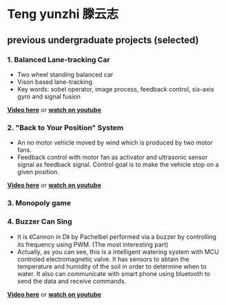 # Teng yunzhi 滕云志



## previous undergraduate projects (selected)

### 1. Balanced Lane-tracking Car
-	Two wheel standing balanced car
-	Vison based lane-tracking
-	Key words: sobel operator, image process, feedback control, six-axis gyro and signal fusion

**[Video here](https://github.com/yunzhi-teng/yunzhi-teng.github.io/raw/master/car.mp4)** or **[watch on youtube](https://youtu.be/y0nMu09f5Ks)**
### 2. "Back to Your Position" System
-	An no motor vehicle moved by wind which is produced by two motor fans. 
-	Feedback control with motor fan as activator and ultrasonic sensor signal as feedback signal. Control goal is to make the vehicle stop on a given position.

**[Video here](https://github.com/yunzhi-teng/yunzhi-teng.github.io/raw/master/carbywind.mp4)** or **[watch on youtube](https://youtu.be/KwNjnfiGD2E)**
### 3. Monopoly game

### 4. Buzzer Can Sing
-  It is 《Cannon in D》 by Pachelbel performed via a buzzer by controlling its frequency using PWM. (The most interesting part)  
-    Actually, as you can see, this is a intelligent watering system with MCU controled electromagnetic valve. It has sensors to abtain the temperature and humidity of the soil in order to determine when to water. It also can communicate with smart phone using bluetooth to send the data and receive commands.

**[Video here](https://github.com/yunzhi-teng/yunzhi-teng.github.io/raw/master/sigmawatering.mp4)** or **[watch on youtube](https://youtu.be/lsvGj_Xr2Rg)**

<!-- ```markdown
Syntax highlighted code block

# Header 1
## Header 2
### Header 3

- Bulleted
- List

1. Numbered
2. List

**Bold** and _Italic_ and `Code` text

[Link](url) and ![Image](src)
``` -->